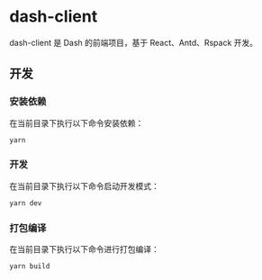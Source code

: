 # dash-client

dash-client 是 Dash 的前端项目，基于 React、Antd、Rspack 开发。

## 开发

### 安装依赖

在当前目录下执行以下命令安装依赖：

```sh
yarn
```

### 开发

在当前目录下执行以下命令启动开发模式：

```sh
yarn dev
```

### 打包编译

在当前目录下执行以下命令进行打包编译：

```sh
yarn build
```

